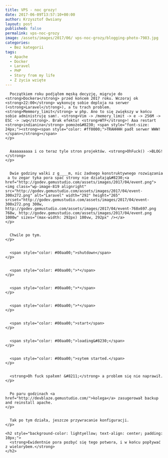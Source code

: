 ```yaml
---
title: VPS - noc grozy!
date: 2017-06-09T13:57:10+00:00
author: Krzysztof Owsiany
layout: post
published: false
permalink: vps-noc-grozy
image: /assets/images/2017/06/ vps-noc-grozy/blogging-photo-7983.jpg
categories:
  - Bez kategorii
tags:
  - Apache
  - Docker
  - Laravel
  - PHP
  - Story from my life
  - Z życia wzięte
---
```

<div id="dslc-theme-content">
  <div id="dslc-theme-content-inner">

      Początkiem roku podjąłem męską decyzję, migruje do <strong>Dockera</strong> przed końcem 2017 roku. Wczoraj ok <strong>22:00</strong> wykonuję sobie deploja na serwer (<strong>Laravel</strong>), a tu trach problem. <strong>Memmory_limit</strong> w php. Ano to się zwiększy w końcu sobie administruję sam!. <strong>Vim -> /memory_limit -> e -> 256M -> ESC -> :wq</strong>. Brak efektu! <strong>WTF</strong>! Aaa restart <strong>indianina</strong> pomoże&#8230; <span style="font-size: 24px;"><strong><span style="color: #ff0000;">TRAHHHH padł serwer WWW!</span></strong></span>
    </p>
    

      Aaaaaaaaaa i co teraz tyle stron projektów. <strong>OhFuck() ->BLOG!</strong>
    </p>
    

      Dwie godziny walki z g____m, nic żadnego konstruktywnego rozwiązania  a tu zegar tyka pora spać strony nie działają&#8230;<a href="http://godev.gemustudio.com/assets/images/2017/04/event.png"><img class="wp-image-819 alignright" src="http://godev.gemustudio.com/assets/images/2017/04/event-300x272.png" alt="Laravel" width="292" height="265" srcset="http://godev.gemustudio.com/assets/images/2017/04/event-300x272.png 300w, http://godev.gemustudio.com/assets/images/2017/04/event-768x697.png 768w, http://godev.gemustudio.com/assets/images/2017/04/event.png 1000w" sizes="(max-width: 292px) 100vw, 292px" /></a>
    </p>
    

      Chwile po tym.
    </p>
    

      <span style="color: #00aa00;">shutdown</span>
    </p>
    

      <span style="color: #00aa00;">*</span>
    </p>
    

      <span style="color: #00aa00;">*</span>
    </p>
    

      <span style="color: #00aa00;">*</span>
    </p>
    

      <span style="color: #00aa00;">start</span>
    </p>
    

      <span style="color: #00aa00;">loading&#8230;</span>
    </p>
    

      <span style="color: #00aa00;">sytem started.</span>
    </p>
    

      <strong>Oh fuck spałem! &#8211;</strong> a problem się nie naprawił.
    </p>
    

      Po paru godzinach <a href="http://devblaze.gemustudio.com/">kolega</a> zasugerował backup and reinstall apache.
    </p>
    

      Tak po tym działa, jeszcze przywracanie konfiguracji.
    </p>
    
    <h2 style="background-color: lightyellow; text-align: center; padding: 10px;">
      <strong>Ewidentnie pora pozbyć się tego potwora, i w końcu popływać z wielorybem.</strong>
    </h2>
